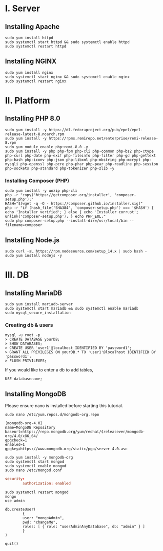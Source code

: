 # I. Server
## Installing Apache

```shell
sudo yum install httpd
sudo systemctl start httpd && sudo systemctl enable httpd
sudo systemctl restart httpd
```
## Installing NGINX

```shell
sudo yum install nginx
sudo systemctl start nginx && sudo systemctl enable nginx
sudo systemctl restart nginx
```

# II. Platform
## Installing PHP 8.0

```shell
sudo yum install -y https://dl.fedoraproject.org/pub/epel/epel-release-latest-8.noarch.rpm
sudo yum install -y https://rpms.remirepo.net/enterprise/remi-release-8.rpm
sudo yum module enable php:remi-8.0 -y
sudo yum install -y php php-fpm php-cli php-common php-bz2 php-ctype php-curl php-date php-exif php-fileinfo php-filter php-gd php-gettext php-hash php-iconv php-json php-libxml php-mbstring php-mcrypt php-mysqli php-openssl php-pcre php-phar php-pear php-readline php-session php-sockets php-standard php-tokenizer php-zlib -y

```

### Installing Composer (PHP)
```shell
sudo yum install -y unzip php-cli
php -r "copy('https://getcomposer.org/installer', 'composer-setup.php');"
HASH="$(wget -q -O - https://composer.github.io/installer.sig)"
php -r "if (hash_file('SHA384', 'composer-setup.php') === '$HASH') { echo 'Installer verified'; } else { echo 'Installer corrupt'; unlink('composer-setup.php'); } echo PHP_EOL;"
sudo php composer-setup.php --install-dir=/usr/local/bin --filename=composer
```

## Installing Node.js

```shell
sudo curl -sL https://rpm.nodesource.com/setup_14.x | sudo bash -
sudo yum install nodejs -y
```

# III. DB
## Installing MariaDB

```shell
sudo yum install mariadb-server
sudo systemctl start mariadb && sudo systemctl enable mariadb
sudo mysql_secure_installation
```

### Creating db & users

```shell
mysql -u root -p
> CREATE DATABASE yourDB;
> SHOW DATABASES;
> CREATE USER 'user1'@localhost IDENTIFIED BY 'password1';
> GRANT ALL PRIVILEGES ON yourDB.* TO 'user1'@localhost IDENTIFIED BY 'password1';
> FLUSH PRIVILEGES;
```

If you would like to enter a db to add tables,

```shell
USE databasename;
```


## Installing MongoDB
Please ensure nano is installed before starting this tutorial.

```shell
sudo nano /etc/yum.repos.d/mongodb-org.repo
```

```
[mongodb-org-4.0]
name=MongoDB Repository
baseurl=https://repo.mongodb.org/yum/redhat/$releasever/mongodb-org/4.0/x86_64/
gpgcheck=1
enabled=1
gpgkey=https://www.mongodb.org/static/pgp/server-4.0.asc
```

```shell
sudo yum install -y mongodb-org
sudo systemctl start mongod
sudo systemctl enable mongod
sudo nano /etc/mongod.conf
```

```conf
security:
        authorization: enabled
```

```shell
sudo systemctl restart mongod
mongo
use admin
```

```
db.createUser(
        {
        user: "mongoAdmin", 
        pwd: "changeMe", 
        roles: [ { role: "userAdminAnyDatabase", db: "admin" } ]
        }
)
```

```shell
quit()
```
